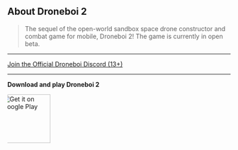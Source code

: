 ## About Droneboi 2
>  The sequel of the open-world sandbox space drone constructor and combat game for mobile, Droneboi 2!
The game is currently in open beta.

---

[Join the Official Droneboi Discord (13+)](https://discord.gg/bmfH8xTRjk)  

---

**Download and play Droneboi 2**

<a style="display: block;overflow: hidden; width:auto; height:110px;" href='https://play.google.com/store/apps/details?id=com.RizenPlanetStudios.Droneboi2&utm_source=droneuni&pcampaignid=pcampaignidMKT-Other-global-all-co-prtnr-py-PartBadge-Mar2515-1'><img style="width:auto; height:110px; position: relative; left: -13px;" alt='Get it on Google Play' src='https://play.google.com/intl/en_us/badges/static/images/badges/en_badge_web_generic.png'/></a>

